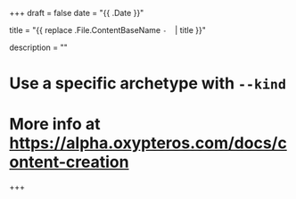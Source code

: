 +++
draft = false
date = "{{ .Date }}"

title = "{{ replace .File.ContentBaseName `-` ` ` | title }}"

description = ""
# Use a specific archetype with `--kind`
# More info at https://alpha.oxypteros.com/docs/content-creation
+++
